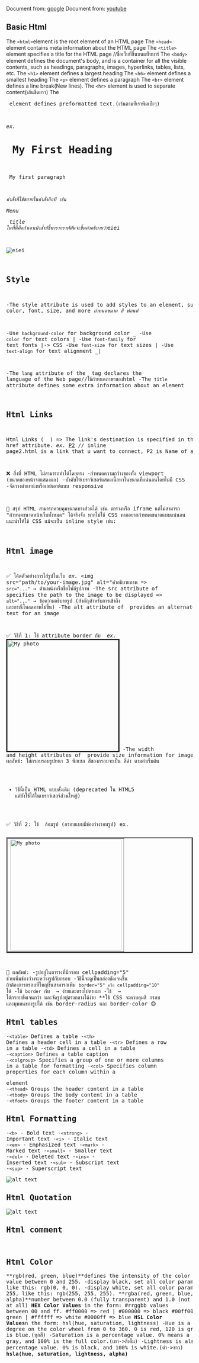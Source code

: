Document from: [google](https://www.w3schools.com/html/default.asp)
Document from: [youtube](https://www.youtube.com/watch?v=0hfeNPM7piw&t=1308s)

## Basic Html
The `<html>`element is the root element of an HTML page 
The `<head>` element contains meta information about the HTML page
The `<title>` element specifies a title for the HTML page //ชื่อเว็บที่ขึ้นบนแท็บบาร์
The `<body>` element defines the document's body, and is a container for all the visible contents, such as headings, paragraphs, images, hyperlinks, tables, lists, etc.
The `<h1>` element defines a largest heading
The `<h6>` element defines a smallest heading
The `<p>` element defines a paragraph
The `<br>` element defines a line break(New lines).
The `<hr>` element is used to separate content(เส้นขีดยาว)
The<pre> element defines preformatted text.(เว้นตามที่เราพิมเป๊ะๆ)

*ex.* <h1>	My First Heading </h1>
    <p>	My first paragraph </p>

*คำสั่งที่ใช้ขยายในคำสั่งอีกที เช่น <p title="eiei">Menu</p> title ในที่นี้คือถ้าเอาเม้าส์ำปชี้พารากราฟมันจะขึ้นคำอธิบายว่าeiei*

![eiei](eiei.png)

## Style
-The style attribute is used to add styles to an element, such as color, font, size, and more _กำหนดขนาด สี ฟอนต์_

-Use `background-color` for background color _
-Use `color` for text colors                  |
-Use `font-family` for text fonts             |-> CSS
-Use `font-size` for text sizes               |
-Use `text-align` for text alignment         _|


-The `lang` attribute of the <html> tag declares the language of the Web page//ใช้กำหนดภาษาของhtml
-The `title` attribute defines some extra information about an element 

## Html Links
Html Links ( <a> ) => The link's destination is specified in the href attribute. 
*ex.* <a href="page2.html">P2</a> 
// inline page2.html is a link that u want to connect, P2 is Name of a link

❌ สิ่งที่ HTML ไม่สามารถทำได้โดยตรง
-กำหนดความกว้างของทั้ง viewport (ขนาดของหน้าจอแสดงผล)
-บังคับให้เบราว์เซอร์แสดงเนื้อหาในขนาดที่แน่นอนโดยไม่มี CSS
-จัดวางตำแหน่งหรือเลย์เอาต์แบบ responsive

🔎 สรุป
HTML สามารถควบคุมขนาดบางส่วนได้ เช่น ตารางหรือ iframe แต่ไม่สามารถ "กำหนดขนาดหน้าเว็บทั้งหมด" ได้จริงจัง หากไม่ใช้ CSS
หากอยากกำหนดขนาดแบบแน่นอน แนะนำให้ใช้ CSS แม้จะเป็น inline style เช่น: <body style="width:800px; height:600px;">

## Html image
✅ โค้ดตัวอย่างการใส่รูปในเว็บ
*ex.* <img src="path/to/your-image.jpg" alt="คำอธิบายภาพ
=> `src="..."` → ตำแหน่งหรือชื่อไฟล์รูปภาพ
   -The src attribute of <img> specifies the path to the image to be displayed
=> `alt="..."` → ข้อความอธิบายรูป (สำคัญสำหรับการเข้าถึง และกรณีโหลดภาพไม่ขึ้น)
   -The alt attribute of <img> provides an alternate text for an image

✅ วิธีที่ 1: ใช้ attribute border กับ <img>
*ex.* <img src="myphoto.jpg" alt="My photo" width="300" border="3">
    -The width and height attributes of <img> provide size information for images
📌 ผลลัพธ์: ใส่กรอบรอบรูปหนา 3 พิกเซล สีของกรอบจะเป็น สีดำ ตามค่าเริ่มต้น
- วิธีนี้เป็น HTML แบบดั้งเดิม (deprecated ใน HTML5 แต่ยังใช้ได้ในเบราว์เซอร์ส่วนใหญ่)

✅ วิธีที่ 2: ใช้ <table> ล้อมรูป (กรอบแบบมีช่องว่างรอบรูป)
ex. <table border="3" cellpadding="5">
     <tr>
        <td>
            <img src="myphoto.jpg" alt="My photo" width="300">
        </td>
     </tr>
    </table>

📌 ผลลัพธ์:
-รูปอยู่ในตารางที่มีกรอบ cellpadding="5" ช่วยเพิ่มช่องว่างระหว่างรูปกับกรอบ
-วิธีนี้จะดูเป็นกล่องชัดเจนขึ้น ถ้าต้องการกรอบที่ใหญ่ขึ้นสามารถเพิ่ม `border="5" หรือ cellpadding="10"` ได้
-ใช้ `border` กับ <img> → ง่ายและตรงไปตรงมา
-ใช้ <table> → ได้กรอบชัดเจนกว่า และจัดรูปอยู่ตรงกลางได้ง่าย
**ใช้ CSS จะควบคุมสี กรอบ และมุมมนของรูปได้ เช่น border-radius และ border-color 😊

## Html tables
-`<table>`	Defines a table
-`<th>`	Defines a header cell in a table
-`<tr>`	Defines a row in a table
-`<td>`	Defines a cell in a table
-`<caption>`	Defines a table caption
-`<colgroup>`	Specifies a group of one or more columns in a table for formatting
-`<col>`	Specifies column properties for each column within a <colgroup> element
-`<thead>`	Groups the header content in a table
-`<tbody>`	Groups the body content in a table
-`<tfoot>`	Groups the footer content in a table

## Html Formatting
-`<b>` - Bold text
-`<strong>` - Important text
-`<i>` - Italic text
-`<em>` - Emphasized text
-`<mark>` - Marked text
-`<small>` - Smaller text
-`<del>` - Deleted text
-`<ins>` - Inserted text
-`<sub>` - Subscript text
-`<sup>` - Superscript text

![alt text](formatting.png)

## Html Quotation
![alt text](quotation.png)

## Html comment
**<!-- This is a comment -->**
**<!-- <p>This is another paragraph </p> -->**

## Html Color
**rgb(red, green, blue)**defines the intensity of the color with a value between 0 and 255.
-display black, set all color parameters to 0, like this: rgb(0, 0, 0).
-display white, set all color parameters to 255, like this: rgb(255, 255, 255).
**rgba(red, green, blue, alpha)**number between 0.0 (fully transparent) and 1.0 (not transparent at all)
**HEX Color Values** in the form: #rrggbb values between 00 and ff.
#ff0000 => red      | #000000 => black
#00ff00 => green    | #ffffff => white
#0000ff => blue
**HSL Color Values**n the form: hsl(hue, saturation, lightness)
-Hue is a degree on the color wheel from 0 to 360. 0 is red, 120 is green, and 240 is blue.(ทุกสี)
-Saturation is a percentage value. 0% means a shade of gray, and 100% is the full color.(เทา->สีเต็ม)
-Lightness is also a percentage value. 0% is black, and 100% is white.(ดำ->ขาว)
**hsla(hue, saturation, lightness, alpha)**

